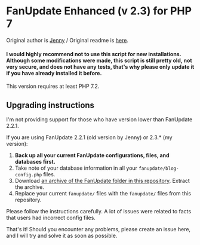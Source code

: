 # FanUpdate Enhanced (v 2.3) for PHP 7

Original author is [Jenny](http://prism-perfect.net) / Original readme is [here](fanupdate/docs/readme.txt).

#### I would highly recommend not to use this script for new installations. Although some modifications were made, this script is still pretty old, not very secure, and does not have any tests, that's why please only update it if you have already installed it before.

This version requires at least PHP 7.2.

## Upgrading instructions

I'm not providing support for those who have version lower than FanUpdate 2.2.1.

If you are using FanUpdate 2.2.1 (old version by Jenny) or 2.3.* (my version):

1. **Back up all your current FanUpdate configurations, files, and databases first.**
2. Take note of your database information in all your `fanupdate/blog-config.php` files.
3. Download [an archive of the FanUpdate folder in this repository](https://gitlab.com/tfl-php-scripts/fanupdate/-/archive/master/fanupdate-master.zip?path=fanupdate). Extract the archive.
4. Replace your current `fanupdate/` files with the `fanupdate/` files from this repository.

Please follow the instructions carefully. A lot of issues were related to facts that users had incorrect config files.

That's it! Should you encounter any problems, please create an issue here, and I will try and solve it as soon as possible.
